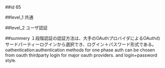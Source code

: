 ##id
65

##level_1
共通

##level_2
ユーザ認証

##summery
１段階認証の認証方法は、大手のOAuthプロバイダによるOAuthのサードパーティーログインから選択でき、ログイン＋パスワード形式である。
oathentication:authentication methods for one phase auth can be chosen from oauth thirdparty login for major oauth providers. and login+password style.

